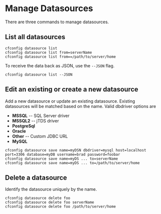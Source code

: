 # Manage Datasources

There are three commands to manage datasources.

## List all datasources

```
cfconfig datasource list
cfconfig datasource list from=serverName
cfconfig datasource list from==/path/to/server/home
```

To receive the data back as JSON, use the `--JSON` flag.

```
cfconfig datasource list --JSON
```

## Edit an existing or create a new datasource

Add a new datasource or update an existing datasource.  Existing datasources will be matched based on the name.
Valid dbdriver options are
- **MSSQL** -- SQL Server driver
- **MSSQL2** -- jTDS driver
- **PostgreSql**
- **Oracle**
- **Other** -- Custom JDBC URL
- **MySQL**

```
cfconfig datasource save name=myDSN dbdriver=mysql host=localhost port=3306 database=myDB username=brad password=foobar
cfconfig datasource save name=myDS ... to=serverName
cfconfig datasource save name=myDS ... to=/path/to/server/home
```

## Delete a datasource

Identify the datasource uniquely by the name.

```
cfconfig datasource delete foo
cfconfig datasource delete foo serverName
cfconfig datasource delete foo /path/to/server/home
```
